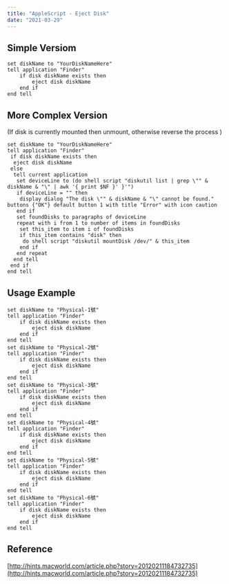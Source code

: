 ```yaml
---
title: "AppleScript - Eject Disk"
date: "2021-03-29"
---
```


## Simple Versiom
```applescript
set diskName to "YourDiskNameHere"
tell application "Finder"
	if disk diskName exists then
		eject disk diskName
	end if
end tell
```

## More Complex Version
(If disk is currently mounted then unmount, otherwise reverse the process )

```applescript
set diskName to "YourDiskNameHere"
tell application "Finder"
 if disk diskName exists then
  eject disk diskName
 else
  tell current application
   set deviceLine to (do shell script "diskutil list | grep \"" & diskName & "\" | awk '{ print $NF }' }'")
   if deviceLine = "" then
    display dialog "The disk \"" & diskName & "\" cannot be found." buttons {"OK"} default button 1 with title "Error" with icon caution
   end if
   set foundDisks to paragraphs of deviceLine
   repeat with i from 1 to number of items in foundDisks
    set this_item to item i of foundDisks
    if this_item contains "disk" then
     do shell script "diskutil mountDisk /dev/" & this_item
    end if
   end repeat
  end tell
 end if
end tell
```

## Usage Example
```applescript
set diskName to "Physical-1號"
tell application "Finder"
	if disk diskName exists then
		eject disk diskName
	end if
end tell
set diskName to "Physical-2號"
tell application "Finder"
	if disk diskName exists then
		eject disk diskName
	end if
end tell
set diskName to "Physical-3號"
tell application "Finder"
	if disk diskName exists then
		eject disk diskName
	end if
end tell
set diskName to "Physical-4號"
tell application "Finder"
	if disk diskName exists then
		eject disk diskName
	end if
end tell
set diskName to "Physical-5號"
tell application "Finder"
	if disk diskName exists then
		eject disk diskName
	end if
end tell
set diskName to "Physical-6號"
tell application "Finder"
	if disk diskName exists then
		eject disk diskName
	end if
end tell

```


## Reference

[http://hints.macworld.com/article.php?story=20120211184732735](http://hints.macworld.com/article.php?story=20120211184732735)
